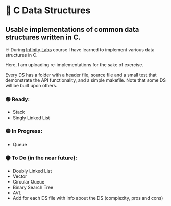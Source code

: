 # 🧬 C Data Structures

## Usable implementations of common data structures written in C.

♾️ During [Infinity Labs](https://infinitylabs.co.il/) course I have learned to implement various data structures in C.

Here, I am uploading re-implementations for the sake of exercise.  

Every DS has a folder with a header file, source file and a small test that demonstrate the API functionality, and a simple makefile.
Note that some DS will be built upon others.   


### 🟢 Ready:
- Stack
- Singly Linked List


### 🟡 In Progress:
- Queue


### 🟠 To Do (in the near future): 
- Doubly Linked List
- Vector
- Circular Queue
- Binary Search Tree
- AVL
- Add for each DS file with info about the DS (complexity, pros and cons) 